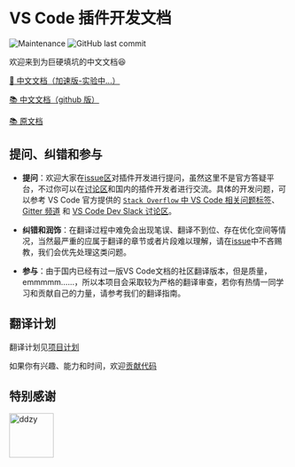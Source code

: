 # VS Code 插件开发文档

![Maintenance](https://img.shields.io/maintenance/yes/2021?style=for-the-badge)
![GitHub last commit](https://img.shields.io/github/last-commit/liiked/VS-Code-Extension-Doc-ZH?style=for-the-badge)


欢迎来到为巨硬填坑的中文文档😆

[🚀 中文文档（加速版-实验中...）](http://liik.gitee.io/vs-code-extension-doc-zh/#/)

[📚 中文文档（github 版）](https://liiked.github.io/VS-Code-Extension-Doc-ZH/
)

[📚 原文档](https://code.visualstudio.com/docs/extensions/overview)

## 提问、纠错和参与

- **提问**：欢迎大家在[issue区](https://github.com/Liiked/VS-Code-Extension-Doc-ZH/issues/104)对插件开发进行提问，虽然这里不是官方答疑平台，不过你可以在[讨论区](https://github.com/Liiked/VS-Code-Extension-Doc-ZH/discussions)和国内的插件开发者进行交流。具体的开发问题，可以参考 VS Code 官方提供的 [`Stack Overflow` 中 VS Code 相关问题标签](https://stackoverflow.com/questions/tagged/visual-studio-code)、[Gitter 频道](https://gitter.im/Microsoft/vscode) 和 [VS Code Dev Slack 讨论区](https://join.slack.com/t/vscode-dev-community/shared_invite/enQtMjIxOTgxNDE3NzM0LWU5M2ZiZDU1YjBlMzdlZjA2YjBjYzRhYTM5NTgzMTAxMjdiNWU0ZmQzYWI3MWU5N2Q1YjBiYmQ4MzY0NDE1MzY)。

- **纠错和润饰**：在翻译过程中难免会出现笔误、翻译不到位、存在优化空间等情况，当然最严重的应属于翻译的章节或者片段难以理解，请在[issue](https://github.com/Liiked/VS-Code-Extension-Doc-ZH/issues/104)中不吝赐教，我们会优先处理这类问题。

- **参与**：由于国内已经有过一版VS Code文档的社区翻译版本，但是质量，emmmmm……，所以本项目会采取较为严格的翻译审查，若你有热情一同学习和贡献自己的力量，请参考我们的翻译指南。

## 翻译计划

翻译计划见[项目计划](https://github.com/Liiked/VS-Code-Extension-Doc-ZH/projects/2)

如果你有兴趣、能力和时间，欢迎[贡献代码](https://github.com/Liiked/VS-Code-Extension-Doc-ZH/issues/104)

## 特别感谢

[//]: contributor-faces

<a href="https://github.com/ddzy"><img src="https://avatars3.githubusercontent.com/u/33921398?s=400&v=4" title="ddzy" width="80" height="80"></a>

[//]: contributor-faces